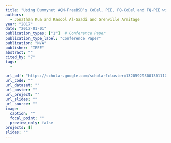```yaml
---
title: "Using Dummynet AQM-FreeBSD’s CoDel, PIE, FQ-CoDel and FQ-PIE with TEACUP v1. 0 testbed"
authors:
  - Jonathan Kua and Rasool Al-Saadi and Grenville Armitage
year: "2017"
date: "2017-01-01"
publication_types: ["1"]  # Conference Paper
publication_type_label: "Conference Paper"
publication: "N/A"
publisher: "IEEE"
abstract: ""
cited_by: "7"
tags:
  - 

url_pdf: "https://scholar.google.com/scholar?cluster=1320592930013011104&hl=en&oi=scholarr"
url_code: ""
url_dataset: ""
url_poster: ""
url_project: ""
url_slides: ""
url_source: ""
image:
  caption: ""
  focal_point: ""
  preview_only: false
projects: []
slides: ""
---
```

